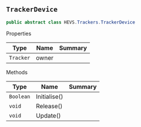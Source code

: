 ## `TrackerDevice`

```csharp
public abstract class HEVS.Trackers.TrackerDevice

```

Properties

| Type | Name | Summary | 
| --- | --- | --- | 
| `Tracker` | owner |  | 


Methods

| Type | Name | Summary | 
| --- | --- | --- | 
| `Boolean` | Initialise() |  | 
| `void` | Release() |  | 
| `void` | Update() |  | 


